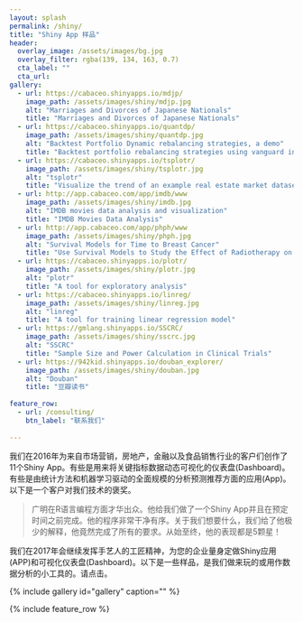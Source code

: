 ```yaml
---
layout: splash
permalink: /shiny/
title: "Shiny App 样品"
header:
  overlay_image: /assets/images/bg.jpg
  overlay_filter: rgba(139, 134, 163, 0.7)
  cta_label: ""
  cta_url: 
gallery:
  - url: https://cabaceo.shinyapps.io/mdjp/
    image_path: /assets/images/shiny/mdjp.jpg
    alt: "Marriages and Divorces of Japanese Nationals"
    title: "Marriages and Divorces of Japanese Nationals"
  - url: https://cabaceo.shinyapps.io/quantdp/
    image_path: /assets/images/shiny/quantdp.jpg
    alt: "Backtest Portfolio Dynamic rebalancing strategies, a demo"
    title: "Backtest portfolio rebalancing strategies using vanguard index funds"
  - url: https://cabaceo.shinyapps.io/tsplotr/
    image_path: /assets/images/shiny/tsplotr.jpg
    alt: "tsplotr"
    title: "Visualize the trend of an example real estate market dataset"    
  - url: http://app.cabaceo.com/app/imdb/www
    image_path: /assets/images/shiny/imdb.jpg
    alt: "IMDB movies data analysis and visualization"
    title: "IMDB Movies Data Analysis"
  - url: http://app.cabaceo.com/app/phph/www
    image_path: /assets/images/shiny/phph.jpg
    alt: "Survival Models for Time to Breast Cancer"
    title: "Use Survival Models to Study the Effect of Radiotherapy on Time to Breast Cancer"
  - url: https://cabaceo.shinyapps.io/plotr/
    image_path: /assets/images/shiny/plotr.jpg
    alt: "plotr"
    title: "A tool for exploratory analysis"
  - url: https://cabaceo.shinyapps.io/linreg/
    image_path: /assets/images/shiny/linreg.jpg
    alt: "linreg"
    title: "A tool for training linear regression model"        
  - url: https://gmlang.shinyapps.io/SSCRC/
    image_path: /assets/images/shiny/sscrc.jpg
    alt: "SSCRC"
    title: "Sample Size and Power Calculation in Clinical Trials"        
  - url: https://942kid.shinyapps.io/douban_explorer/
    image_path: /assets/images/shiny/douban.jpg
    alt: "Douban"
    title: "豆瓣读书"        
  
feature_row:
  - url: /consulting/
    btn_label: "联系我们"      
        
---
```


我们在2016年为来自市场营销，房地产，金融以及食品销售行业的客户们创作了11个Shiny App。有些是用来将关键指标数据动态可视化的仪表盘(Dashboard)。有些是由统计方法和机器学习驱动的全面规模的分析预测推荐方面的应用(App)。以下是一个客户对我们技术的褒奖。

>广明在R语言编程方面才华出众。他给我们做了一个Shiny App并且在预定时间之前完成。他的程序非常干净有序。关于我们想要什么，我们给了他极少的解释，他竟然完成了所有的要求。从始至终，他的表现都是5颗星！

我们在2017年会继续发挥手艺人的工匠精神，为您的企业量身定做Shiny应用(APP)和可视化仪表盘(Dashboard)。以下是一些样品，是我们做来玩的或用作数据分析的小工具的。请点击。

{% include gallery id="gallery" caption="" %}

{% include feature_row %}
